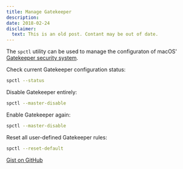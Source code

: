 ```yaml
---
title: Manage Gatekeeper
description:
date: 2018-02-24
disclaimer:
  text: This is an old post. Contant may be out of date.
---
```


The `spctl` utility can be used to manage the configuraton of macOS' [Gatekeeper security system](https://support.apple.com/en-us/HT202491).

Check current Gatekeeper configuration status:

```bash
spctl --status
```

Disable Gatekeeper entirely:

```bash
spctl --master-disable
```

Enable Gatekeeper again:

```bash
spctl --master-disable
```

Reset all user-defined Gatekeeper rules:

```bash
spctl --reset-default
```

[Gist on GitHub](https://gist.github.com/lucascantor/466560f7c2f604be53a09b9be8a7d915)
